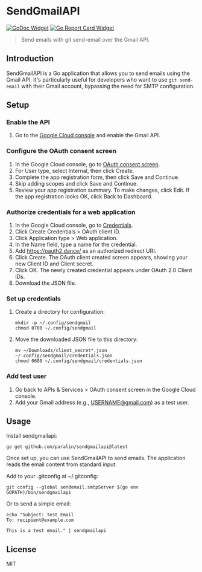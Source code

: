 # SendGmailAPI

[![GoDoc Widget]][GoDoc] [![Go Report Card Widget]][Go Report Card]

> Send emails with git send-email over the Gmail API.

[GoDoc]: https://godoc.org/github.com/paralin/sendgmailapi
[GoDoc Widget]: https://godoc.org/github.com/paralin/sendgmailapi?status.svg
[Go Report Card Widget]: https://goreportcard.com/badge/github.com/paralin/sendgmailapi
[Go Report Card]: https://goreportcard.com/report/github.com/paralin/sendgmailapi

## Introduction

SendGmailAPI is a Go application that allows you to send emails using the Gmail
API. It's particularly useful for developers who want to use `git send-email`
with their Gmail account, bypassing the need for SMTP configuration.

## Setup

### Enable the API

1. Go to the [Google Cloud console](https://console.cloud.google.com/marketplace/product/google/gmail.googleapis.com) and enable the Gmail API.

### Configure the OAuth consent screen

1. In the Google Cloud console, go to [OAuth consent screen](https://console.cloud.google.com/apis/credentials/consent).
2. For User type, select Internal, then click Create.
3. Complete the app registration form, then click Save and Continue.
4. Skip adding scopes and click Save and Continue.
5. Review your app registration summary. To make changes, click Edit. If the app registration looks OK, click Back to Dashboard.

### Authorize credentials for a web application

1. In the Google Cloud console, go to [Credentials](https://console.cloud.google.com/apis/credentials).
2. Click Create Credentials > OAuth client ID.
3. Click Application type > Web application.
4. In the Name field, type a name for the credential.
5. Add https://oauth2.dance/ as an authorized redirect URI.
6. Click Create. The OAuth client created screen appears, showing your new Client ID and Client secret.
7. Click OK. The newly created credential appears under OAuth 2.0 Client IDs.
8. Download the JSON file.

### Set up credentials

1. Create a directory for configuration:
   ```
   mkdir -p ~/.config/sendgmail
   chmod 0700 ~/.config/sendgmail
   ```
2. Move the downloaded JSON file to this directory:
   ```
   mv ~/Downloads/client_secret*.json ~/.config/sendgmail/credentials.json
   chmod 0600 ~/.config/sendgmail/credentials.json
   ```

### Add test user

1. Go back to APIs & Services > OAuth consent screen in the Google Cloud console.
2. Add your Gmail address (e.g., USERNAME@gmail.com) as a test user.

## Usage

Install sendgmailapi:

```
go get github.com/paralin/sendgmailapi@latest
```

Once set up, you can use SendGmailAPI to send emails. The application reads the email content from standard input.

Add to your .gitconfig at ~/.gitconfig:

```
git config --global sendemail.smtpServer $(go env GOPATH)/bin/sendgmailapi
```

Or to send a simple email:

```
echo "Subject: Test Email
To: recipient@example.com

This is a test email." | sendgmailapi
```

## License

MIT

